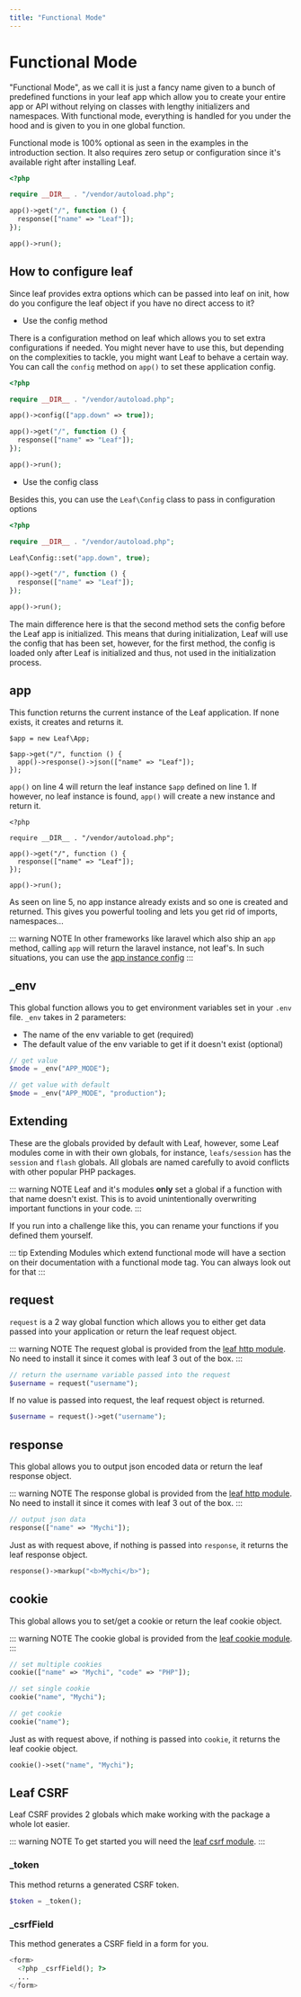 ```yaml
---
title: "Functional Mode"
---
```


# Functional Mode <Badge text="new" />

"Functional Mode", as we call it is just a fancy name given to a bunch of predefined functions in your leaf app which allow you to create your entire app or API without relying on classes with lengthy initializers and namespaces. With functional mode, everything is handled for you under the hood and is given to you in one global function.

Functional mode is 100% optional as seen in the examples in the introduction section. It also requires zero setup or configuration since it's available right after installing Leaf.

```php
<?php

require __DIR__ . "/vendor/autoload.php";

app()->get("/", function () {
  response(["name" => "Leaf"]);
});

app()->run();
```

## How to configure leaf

Since leaf provides extra options which can be passed into leaf on init, how do you configure the leaf object if you have no direct access to it?

- Use the config method

There is a configuration method on leaf which allows you to set extra configurations if needed. You might never have to use this, but depending on the complexities to tackle, you might want Leaf to behave a certain way. You can call the `config` method on `app()` to set these application config.

```php
<?php

require __DIR__ . "/vendor/autoload.php";

app()->config(["app.down" => true]);

app()->get("/", function () {
  response(["name" => "Leaf"]);
});

app()->run();
```

- Use the config class

Besides this, you can use the `Leaf\Config` class to pass in configuration options

```php
<?php

require __DIR__ . "/vendor/autoload.php";

Leaf\Config::set("app.down", true);

app()->get("/", function () {
  response(["name" => "Leaf"]);
});

app()->run();
```

The main difference here is that the second method sets the config before the Leaf app is initialized. This means that during initialization, Leaf will use the config that has been set, however, for the first method, the config is loaded only after Leaf is initialized and thus, not used in the initialization process.

## app

This function returns the current instance of the Leaf application. If none exists, it creates and returns it.

```php{4}
$app = new Leaf\App;

$app->get("/", function () {
  app()->response()->json(["name" => "Leaf"]);
});
```

`app()` on line 4 will return the leaf instance `$app` defined on line 1. If however, no leaf instance is found, `app()` will create a new instance and return it.

```php{5}
<?php

require __DIR__ . "/vendor/autoload.php";

app()->get("/", function () {
  response(["name" => "Leaf"]);
});

app()->run();
```

As seen on line 5, no app instance already exists and so one is created and returned. This gives you powerful tooling and lets you get rid of imports, namespaces...

::: warning NOTE
In other frameworks like laravel which also ship an `app` method, calling `app` will return the laravel instance, not leaf's. In such situations, you can use the [app instance config](/docs/config/nsm#config-app-instance)
:::

## _env

This global function allows you to get environment variables set in your `.env` file. `_env` takes in 2 parameters:

- The name of the env variable to get (required)
- The default value of the env variable to get if it doesn't exist (optional)

```php
// get value
$mode = _env("APP_MODE");

// get value with default
$mode = _env("APP_MODE", "production");
```

## Extending

These are the globals provided by default with Leaf, however, some Leaf modules come in with their own globals, for instance, `leafs/session` has the `session` and `flash` globals. All globals are named carefully to avoid conflicts with other popular PHP packages.

::: warning NOTE
Leaf and it's modules **only** set a global if a function with that name doesn't exist. This is to avoid unintentionally overwriting important functions in your code.
:::

If you run into a challenge like this, you can rename your functions if you defined them yourself.

::: tip Extending
Modules which extend functional mode will have a section on their documentation with a functional mode tag. You can always look out for that
:::

## request

`request` is a 2 way global function which allows you to either get data passed into your application or return the leaf request object.

::: warning NOTE
The request global is provided from the [leaf http module](/modules/http). No need to install it since it comes with leaf 3 out of the box.
:::

```php
// return the username variable passed into the request
$username = request("username");
```

If no value is passed into request, the leaf request object is returned.

```php
$username = request()->get("username");
```

## response

This global allows you to output json encoded data or return the leaf response object.

::: warning NOTE
The response global is provided from the [leaf http module](/modules/http). No need to install it since it comes with leaf 3 out of the box.
:::

```php
// output json data
response(["name" => "Mychi"]);
```

Just as with request above, if nothing is passed into `response`, it returns the leaf response object.

```php
response()->markup("<b>Mychi</b>");
```

## cookie

This global allows you to set/get a cookie or return the leaf cookie object.

::: warning NOTE
The cookie global is provided from the [leaf cookie module](/modules/cookies).
:::

```php
// set multiple cookies
cookie(["name" => "Mychi", "code" => "PHP"]);

// set single cookie
cookie("name", "Mychi");

// get cookie
cookie("name");
```

Just as with request above, if nothing is passed into `cookie`, it returns the leaf cookie object.

```php
cookie()->set("name", "Mychi");
```

## Leaf CSRF

Leaf CSRF provides 2 globals which make working with the package a whole lot easier.

::: warning NOTE
To get started you will need the [leaf csrf module](/modules/anchor/csrf/).
:::

### _token

This method returns a generated CSRF token.

```php
$token = _token();
```

### _csrfField

This method generates a CSRF field in a form for you.

```php
<form>
  <?php _csrfField(); ?>
  ...
</form>
```
